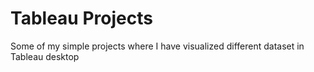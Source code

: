 # Tableau Projects 
Some of my simple projects where I have visualized different dataset in Tableau desktop
